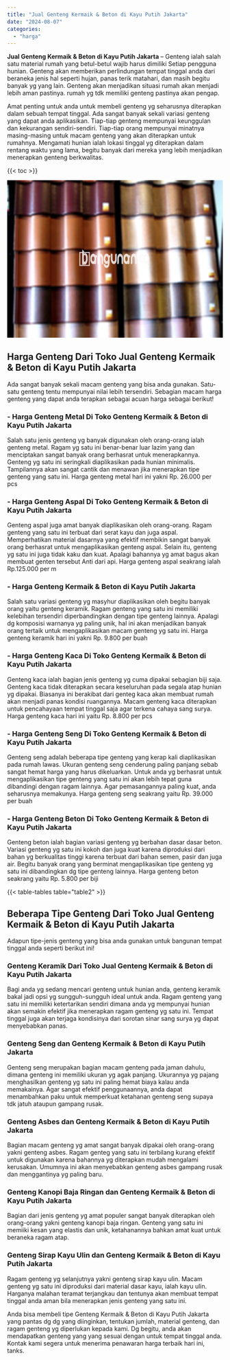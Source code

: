 ```yaml
---
title: "Jual Genteng Kermaik & Beton di Kayu Putih Jakarta"
date: "2024-08-07"
categories: 
  - "harga"
---
```


**Jual Genteng Kermaik & Beton di Kayu Putih Jakarta** – Genteng ialah salah satu material rumah yang betul-betul wajib harus dimiliki Setiap pengguna hunian. Genteng akan memberikan perlindungan tempat tinggal anda dari beraneka jenis hal seperti hujan, panas terik matahari, dan masih begitu banyak yg yang lain. Genteng akan menjadikan situasi rumah akan menjadi lebih aman pastinya. rumah yg tdk memiliki genteng pastinya akan pengap.

Amat penting untuk anda untuk membeli genteng yg seharusnya diterapkan dalam sebuah tempat tinggal. Ada sangat banyak sekali variasi genteng yang dapat anda aplikasikan. Tiap-tiap genteng mempunyai keunggulan dan kekurangan sendiri-sendiri. Tiap-tiap orang mempunyai minatnya masing-masing untuk macam genteng yang akan diterapkan untuk rumahnya. Mengamati hunian ialah lokasi tinggal yg diterapkan dalam rentang waktu yang lama, begitu banyak dari mereka yang lebih menjadikan menerapkan genteng berkwalitas.

{{< toc >}}

![Jual Genteng Kermaik & Beton di Kayu Putih Jakarta](/images/genteng-minimalis-murah13.png)

## Harga Genteng Dari Toko Jual Genteng Kermaik & Beton di Kayu Putih Jakarta

Ada sangat banyak sekali macam genteng yang bisa anda gunakan. Satu-satu genteng tentu mempunyai nilai lebih tersendiri. Sebagian macam harga genteng yang dapat anda terapkan sebagai acuan harga sebagai berikut!

### \- Harga Genteng Metal Di Toko Genteng Kermaik & Beton di Kayu Putih Jakarta

Salah satu jenis genteng yg banyak digunakan oleh orang-orang ialah genteng metal. Ragam yg satu ini benar-benar luar lazim yang dan menciptakan sangat banyak orang berhasrat untuk menerapkannya. Genteng yg satu ini seringkali diaplikasikan pada hunian minimalis. Tampilannya akan sangat cantik dan menawan jika menerapkan tipe genteng yang satu ini. Harga genteng metal hari ini yakni Rp. 26.000 per pcs

### \- Harga Genteng Aspal Di Toko Genteng Kermaik & Beton di Kayu Putih Jakarta

Genteng aspal juga amat banyak diaplikasikan oleh orang-orang. Ragam genteng yang satu ini terbuat dari serat kayu dan juga aspal. Memperhatikan material dasarnya yang efektif membikin sangat banyak orang berhasrat untuk mengaplikasikan genteng aspal. Selain itu, genteng yg satu ini juga tidak kaku dan kuat. Apalagi bahannya yg amat bagus akan membuat genten tersebut Anti dari api. Harga genteng aspal seakrang ialah Rp.125.000 per m

### \- Harga Genteng Kermaik & Beton di Kayu Putih Jakarta

Salah satu variasi genteng yg masyhur diaplikasikan oleh begitu banyak orang yaitu genteng keramik. Ragam genteng yang satu ini memiliki kelebihan tersendiri diperbandingkan dengan tipe genteng lainnya. Apalagi dg komposisi warnanya yg paling unik, hal ini akan menjadikan banyak orang tertaik untuk mengaplikasikan macam genteng yg satu ini. Harga genteng keramik hari ini yakni Rp. 9.800 per buah

### \- Harga Genteng Kaca Di Toko Genteng Kermaik & Beton di Kayu Putih Jakarta

Genteng kaca ialah bagian jenis genteng yg cuma dipakai sebagian biji saja. Genteng kaca tidak diterapkan secara keseluruhan pada segala atap hunian yg dipakai. Biasanya ini berakibat dari genteg kaca akan membuat rumah akan menjadi panas kondisi ruangannya. Macam genteng kaca diterapkan untuk pencahayaan tempat tinggal saja agar terkena cahaya sang surya. Harga genteng kaca hari ini yaitu Rp. 8.800 per pcs

### \- Harga Genteng Seng Di Toko Genteng Kermaik & Beton di Kayu Putih Jakarta

Genteng seng adalah beberapa tipe genteng yang kerap kali diaplikasikan pada rumah lawas. Ukuran genteng seng cenderung paling panjang sebab sangat hemat harga yang harus dikeluarkan. Untuk anda yg berhasrat untuk mengaplikasikan tipe genteng yang satu ini akan lebih tepat guna dibandingi dengan ragam lainnya. Agar pemasangannya paling kuat, anda seharusnya memakunya. Harga genteng seng seakrang yaitu Rp. 39.000 per buah

### \- Harga Genteng Beton Di Toko Genteng Kermaik & Beton di Kayu Putih Jakarta

Genteng beton ialah bagian variasi genteng yg berbahan dasar dasar beton. Variasi genteng yg satu ini kokoh dan juga kuat karena diproduksi dari bahan yg berkualitas tinggi karena terbuat dari bahan semen, pasir dan juga air. Begitu banyak orang yang berminat mengaplikasikan tipe genteng yg satu ini dibandingkan dg tipe genteng lainnya. Harga genteng beton seakrang yaitu Rp. 5.800 per biji

{{< table-tables table="table2" >}}

## Beberapa Tipe Genteng Dari Toko Jual Genteng Kermaik & Beton di Kayu Putih Jakarta

Adapun tipe-jenis genteng yang bisa anda gunakan untuk bangunan tempat tinggal anda seperti berikut ini!

### Genteng Keramik Dari Toko Jual Genteng Kermaik & Beton di Kayu Putih Jakarta

Bagi anda yg sedang mencari genteng untuk hunian anda, genteng keramik bakal jadi opsi yg sungguh-sungguh ideal untuk anda. Ragam genteng yang satu ini memiliki ketertarikan sendiri dimana anda yg mempunyai hunian akan semakin efektif jika menerapkan ragam genteng yg satu ini. Tempat tinggal juga akan terjaga kondisinya dari sorotan sinar sang surya yg dapat menyebabkan panas.

### Genteng Seng dan Genteng Kermaik & Beton di Kayu Putih Jakarta

Genteng seng merupakan bagian macam genteng pada jaman dahulu, dimana genteng ini memiliki ukuran yg agak panjang. Ukurannya yg pajang menghasilkan genteng yg satu ini paling hemat biaya kalau anda memakainya. Agar sangat efektif penggunaannya, anda dapat menambahkan paku untuk memperkuat ketahanan genteng seng supaya tdk jatuh ataupun gampang rusak.

### Genteng Asbes dan Genteng Kermaik & Beton di Kayu Putih Jakarta

Bagian macam genteng yg amat sangat banyak dipakai oleh orang-orang yakni genteng asbes. Ragam genteg yang satu ini terbilang kurang efektif untuk digunakan karena bahannya yg diterapkan mudah mengalami kerusakan. Umumnya ini akan menyebabkan genteng asbes gampang rusak dan menggantinya yg paling baru.

### Genteng Kanopi Baja Ringan dan Genteng Kermaik & Beton di Kayu Putih Jakarta

Bagian dari jenis genteng yg amat populer sangat banyak diterapkan oleh orang-orang yakni genteng kanopi baja ringan. Genteng yang satu ini memiiki kesan yang elastis dan unik, ketahanannya bahkan amat kuat untuk beraneka ragam atap.

### Genteng Sirap Kayu Ulin dan Genteng Kermaik & Beton di Kayu Putih Jakarta

Ragam genteng yg selanjutnya yakni genteng sirap kayu ulin. Macam genteng yg satu ini diproduksi dari material dasar kayu, ialah kayu ulin. Harganya malahan teramat terjangkau dan tentunya akan membuat tempat tinggal anda aman bila menerapkan jenis genteng yang satu ini.

Anda bisa membeli tipe Genteng Kermaik & Beton di Kayu Putih Jakarta yang pantas dg dg yang diinginkan, tentukan jumlah, material genteng, dan ragam genteng yg diperlukan kepada kami. Dg begitu, anda akan mendapatkan genteng yang yang sesuai dengan untuk tempat tinggal anda. Kontak kami segera untuk menerima penawaran harga terbaik hari ini, tanks.
